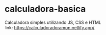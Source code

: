 # calculadora-basica
Calculadora simples utilizando JS, CSS e HTML <br>
link: https://calculadoradoramon.netlify.app/
